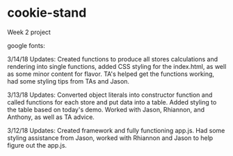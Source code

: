 # cookie-stand
Week 2 project

google fonts:
<link href="https://fonts.googleapis.com/css?family=Kalam:700" rel="stylesheet">
<link href="https://fonts.googleapis.com/css?family=Teko" rel="stylesheet">

3/14/18 Updates:
Created functions to produce all stores calculations and rendering into single functions, added CSS styling for the index.html, as well as some minor content for flavor. TA's helped get the functions working, had some styling tips from TAs and Jason. 

3/13/18 Updates:
Converted object literals into constructor function and called functions for each store and put data into a table. Added styling to the table based on today's demo. Worked with Jason, Rhiannon, and Anthony, as well as TA advice. 

3/12/18 Updates:
Created framework and fully functioning app.js. Had some styling assistance from Jason, worked with Rhiannon and Jason to help figure out the app.js. 

